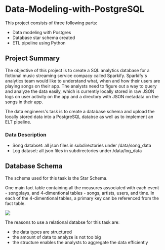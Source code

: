 # Data-Modeling-with-PostgreSQL

This project consists of three following parts: 
* Data modeling with Postgres
* Database star schema created 
* ETL pipeline using Python

## Project Summary 

The objective of this project is to create a SQL analytics database for a fictional music streaming service compacy called Sparkify. Sparkify's analytics team would like to 
understand what, when and how their users are playing songs on their app. The analysts need to figure out a way to query and analyze the data easily, which
is currently locally stored in raw JSON logs on user activity on the app and a directory with JSON metadata on the songs in their app.

The data engineers's task is to create a database schema and upload the locally stored data into a PostgreSQL databse as well as to implement an ELT pipeline.  

### Data Description 

* Song databset: all json files in subdirectories under /data/song_data
* Log dataset: all json files in subdirectories under /data/log_data 

## Database Schema

The schema used for this task is the Star Schema.

One main fact table containing all the measures associated with each event - songplays, and 4-dimentional tables - songs, artists, users, and time. In each of the 4-dimentional 
tables, a primary key can be referenced from the fact table. 

<img src="https://drawsql.app/dow/diagrams/data-modeling-with-postgresql">

The reasons to use a relational databse for this task are: 
* the data types are structured 
* the amount of data to analyze is not too big 
* the structure enables the analysts to aggregate the data efficiently 

## 
